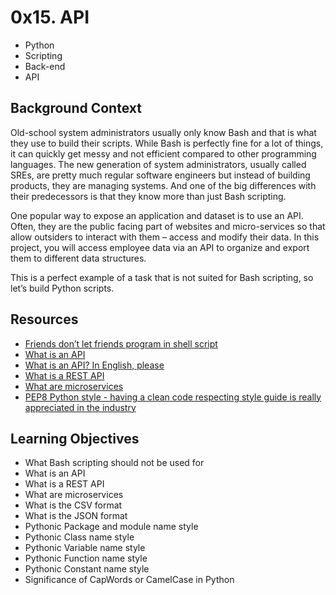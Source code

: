 #  0x15. API
* Python
* Scripting
* Back-end
* API

## Background Context

Old-school system administrators usually only know Bash and that is what they use to build their scripts. While Bash is perfectly fine for a lot of things, it can quickly get messy and not efficient compared to other programming languages. The new generation of system administrators, usually called SREs, are pretty much regular software engineers but instead of building products, they are managing systems. And one of the big differences with their predecessors is that they know more than just Bash scripting.

One popular way to expose an application and dataset is to use an API. Often, they are the public facing part of websites and micro-services so that allow outsiders to interact with them – access and modify their data. In this project, you will access employee data via an API to organize and export them to different data structures.

This is a perfect example of a task that is not suited for Bash scripting, so let’s build Python scripts.

## Resources

* [Friends don’t let friends program in shell script](https://www.turnkeylinux.org/blog/friends-dont-let-friends-program-shell-script "Title")
* [What is an API](https://www.webopedia.com/definitions/api/ "Title")
* [What is an API? In English, please](https://www.freecodecamp.org/news/what-is-an-api-in-english-please-b880a3214a82/ "Title")
* [What is a REST API](https://www.sitepoint.com/rest-api/ "Title")
* [What are microservices](https://smartbear.com/learn/api-design/microservices/ "Title")
* [PEP8 Python style - having a clean code respecting style guide is really appreciated in the industry](https://peps.python.org/pep-0008/ "Title")

## Learning Objectives

* What Bash scripting should not be used for
* What is an API
* What is a REST API
* What are microservices
* What is the CSV format
* What is the JSON format
* Pythonic Package and module name style
* Pythonic Class name style
* Pythonic Variable name style
* Pythonic Function name style
* Pythonic Constant name style
* Significance of CapWords or CamelCase in Python

